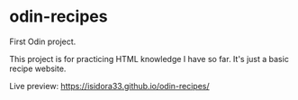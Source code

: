 # odin-recipes
First Odin project.

This project is for practicing HTML knowledge I have so far. It's just a basic recipe website.

Live preview: https://isidora33.github.io/odin-recipes/ 
